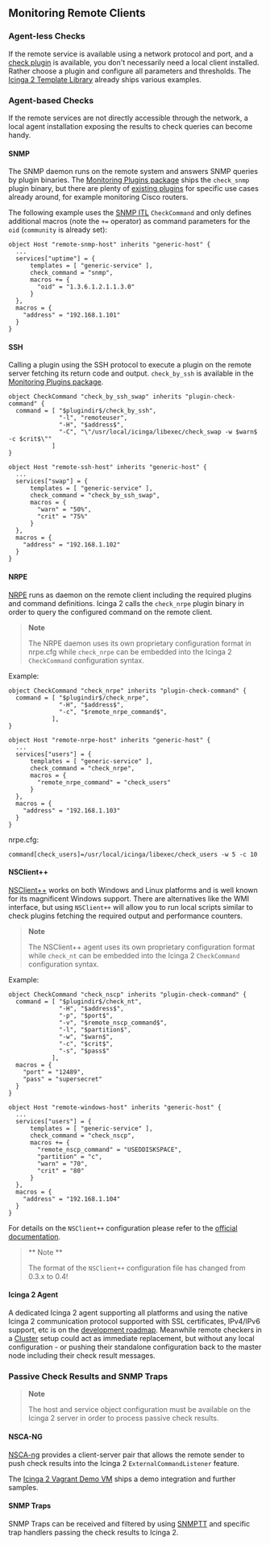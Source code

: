 ## <a id="monitoring-remote-clients"></a> Monitoring Remote Clients

### Agent-less Checks

If the remote service is available using a network protocol and port,
and a [check plugin](#setting-up-check-plugins) is available, you don't
necessarily need a local client installed. Rather choose a plugin and
configure all parameters and thresholds. The [Icinga 2 Template Library](#itl)
already ships various examples.

### Agent-based Checks

If the remote services are not directly accessible through the network, a
local agent installation exposing the results to check queries can
become handy.

#### SNMP

The SNMP daemon runs on the remote system and answers SNMP queries by plugin
binaries. The [Monitoring Plugins package](#setting-up-check-plugins) ships
the `check_snmp` plugin binary, but there are plenty of [existing plugins](#integrate-additional-plugins)
for specific use cases already around, for example monitoring Cisco routers.

The following example uses the [SNMP ITL](#itl-snmp) `CheckCommand` and only defines
additional macros (note the `+=` operator) as command parameters for the `oid`
(`community` is already set):

    object Host "remote-snmp-host" inherits "generic-host" {
      ...
      services["uptime"] = {
          templates = [ "generic-service" ],
          check_command = "snmp",
          macros += {
            "oid" = "1.3.6.1.2.1.1.3.0"
          }
      },
      macros = {
        "address" = "192.168.1.101"
      }
    }

#### SSH

Calling a plugin using the SSH protocol to execute a plugin on the remote server fetching
its return code and output. `check_by_ssh` is available in the [Monitoring Plugins package](#setting-up-check-plugins).

    object CheckCommand "check_by_ssh_swap" inherits "plugin-check-command" {
      command = [ "$plugindir$/check_by_ssh",
                  "-l", "remoteuser",
                  "-H", "$address$",
                  "-C", "\"/usr/local/icinga/libexec/check_swap -w $warn$ -c $crit$\""
                ]
    }

    object Host "remote-ssh-host" inherits "generic-host" {
      ...
      services["swap"] = {
          templates = [ "generic-service" ],
          check_command = "check_by_ssh_swap",
          macros = {
            "warn" = "50%",
            "crit" = "75%"
          }
      },
      macros = {
        "address" = "192.168.1.102"
      }
    }


#### NRPE

[NRPE](http://docs.icinga.org/latest/en/nrpe.html) runs as daemon on the remote client including
the required plugins and command definitions.
Icinga 2 calls the `check_nrpe` plugin binary in order to query the configured command on the
remote client.

> **Note**
>
> The NRPE daemon uses its own proprietary configuration format in nrpe.cfg while `check_nrpe`
> can be embedded into the Icinga 2 `CheckCommand` configuration syntax.

Example:

    object CheckCommand "check_nrpe" inherits "plugin-check-command" {
      command = [ "$plugindir$/check_nrpe",
                  "-H", "$address$",
                  "-c", "$remote_nrpe_command$",
                ],
    }

    object Host "remote-nrpe-host" inherits "generic-host" {
      ...
      services["users"] = {
          templates = [ "generic-service" ],
          check_command = "check_nrpe",
          macros = {
            "remote_nrpe_command" = "check_users"
          }
      },
      macros = {
        "address" = "192.168.1.103"
      }
    }

nrpe.cfg:

    command[check_users]=/usr/local/icinga/libexec/check_users -w 5 -c 10


#### NSClient++

[NSClient++](http://nsclient.org) works on both Windows and Linux platforms and is well
known for its magnificent Windows support. There are alternatives like the WMI interface,
but using `NSClient++` will allow you to run local scripts similar to check plugins fetching
the required output and performance counters.

> **Note**
>
> The NSClient++ agent uses its own proprietary configuration format while `check_nt`
> can be embedded into the Icinga 2 `CheckCommand` configuration syntax.

Example:

    object CheckCommand "check_nscp" inherits "plugin-check-command" {
      command = [ "$plugindir$/check_nt",
                  "-H", "$address$",
                  "-p", "$port$",
                  "-v", "$remote_nscp_command$",
                  "-l", "$partition$",
                  "-w", "$warn$",
                  "-c", "$crit$",
                  "-s", "$pass$"
                ],
      macros = {
        "port" = "12489",
        "pass" = "supersecret"
      }
    }

    object Host "remote-windows-host" inherits "generic-host" {
      ...
      services["users"] = {
          templates = [ "generic-service" ],
          check_command = "check_nscp",
          macros += {
            "remote_nscp_command" = "USEDDISKSPACE",
            "partition" = "c",
            "warn" = "70",
            "crit" = "80"
          }
      },
      macros = {
        "address" = "192.168.1.104"
      }
    }

For details on the `NSClient++` configuration please refer to the [official documentation](http://www.nsclient.org/nscp/wiki/doc/configuration/0.4.x).

> ** Note **
> 
> The format of the `NSClient++` configuration file has changed from 0.3.x to 0.4!


#### Icinga 2 Agent

A dedicated Icinga 2 agent supporting all platforms and using the native
Icinga 2 communication protocol supported with SSL certificates, IPv4/IPv6
support, etc is on the [development roadmap](https://dev.icinga.org/projects/i2?jump=issues).
Meanwhile remote checkers in a [Cluster](#cluster) setup could act as
immediate replacement, but without any local configuration - or pushing
their standalone configuration back to the master node including their check
result messages.


### Passive Check Results and SNMP Traps

> **Note**
>
> The host and service object configuration must be available on the Icinga 2
> server in order to process passive check results.

#### NSCA-NG

[NSCA-ng](http://www.nsca-ng.org) provides a client-server pair that allows the
remote sender to push check results into the Icinga 2 `ExternalCommandListener`
feature.

The [Icinga 2 Vagrant Demo VM](#vagrant) ships a demo integration and further samples.


#### SNMP Traps

SNMP Traps can be received and filtered by using [SNMPTT](http://snmptt.sourceforge.net/) and specific trap handlers
passing the check results to Icinga 2.


